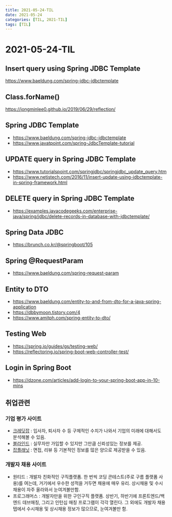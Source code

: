 ```yaml
---
title: 2021-05-24-TIL
date: 2021-05-24
categories: [TIL, 2021-TIL]
tags: [TIL]
---
```


# 2021-05-24-TIL

## Insert query using Spring JDBC Template

https://www.baeldung.com/spring-jdbc-jdbctemplate

## Class.forName()

https://jongminlee0.github.io/2019/06/29/reflection/

## Spring JDBC Template

- https://www.baeldung.com/spring-jdbc-jdbctemplate
- https://www.javatpoint.com/spring-JdbcTemplate-tutorial

## UPDATE query in Spring JDBC Template

- https://www.tutorialspoint.com/springjdbc/springjdbc_update_query.htm
- https://www.netjstech.com/2016/11/insert-update-using-jdbctemplate-in-spring-framework.html

## DELETE query in Spring JDBC Template

- https://examples.javacodegeeks.com/enterprise-java/spring/jdbc/delete-records-in-database-with-jdbctemplate/

## Spring Data JDBC

- https://brunch.co.kr/@springboot/105

## Spring @RequestParam

- https://www.baeldung.com/spring-request-param

## Entity to DTO

- https://www.baeldung.com/entity-to-and-from-dto-for-a-java-spring-application
- https://dbbymoon.tistory.com/4
- https://www.amitph.com/spring-entity-to-dto/

## Testing Web

- https://spring.io/guides/gs/testing-web/
- https://reflectoring.io/spring-boot-web-controller-test/

## Login in Spring Boot 

- https://dzone.com/articles/add-login-to-your-spring-boot-app-in-10-mins



## 취업관련

### 기업 평가 사이트

- [크레딧잡](https://kreditjob.com/) : 입사자, 퇴사자 수 등 구체적인 수치가 나와서 기업의 미래에 대해서도 분석해볼 수 있음.
- [블라인드](https://www.teamblind.com/kr/) : 실무자만 가입할 수 있지만 그만큼 신뢰성있는 정보를 제공.
- [잡플래닛](https://www.jobplanet.co.kr/job) : 면접, 리뷰 등 기본적인 정보를 많은 양으로 제공받을 수 있음.

### 개발자 채용 사이트

- 원티드 : 개발자 친화적인 구직플랫폼. 한 번씩 코딩 콘테스트(주로 구름 플랫폼 사용)를 여는데, 거기에서 우수한 성적을 거두면 채용에 매우 유리. 상시채용 및 수시채용이 자주 올라와서 눈여겨볼만함.
- 프로그래머스 : 개발자만을 위한 구인구직 플랫폼. 상반기, 하반기에 프론트엔드/백엔드 데브매칭, 그리고 인턴십 매칭 프로그램이 각각 열린다. 그 외에도 개발자 채용 탭에서 수시채용 및 상시채용 정보가 많으므로, 눈여겨볼만 함.
